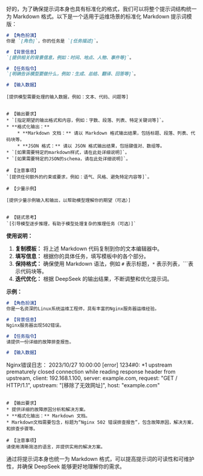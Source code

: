 好的，为了确保提示词本身也具有标准化的格式，我们可以将整个提示词结构统一为 Markdown 格式。以下是一个适用于运维场景的标准化 Markdown 提示词模版：

```markdown
# 【角色扮演】
你是 `[角色]`，你的任务是 `[任务描述]`。

# 【背景信息】
`[提供相关的背景信息，例如：时间、地点、人物、事件等]`。

# 【任务指令】
`[明确告诉模型要做什么，例如：生成、总结、翻译、回答等]`。

# 【输入数据】
```

`[提供模型需要处理的输入数据，例如：文本、代码、问题等]`

```

# 【输出要求】
* `[指定期望的输出格式和内容，例如：字数、段落、列表、特定关键词等]`。
* **格式化输出：**
    * **Markdown 文档：** 请以 Markdown 格式输出结果，包括标题、段落、列表、代码块等。
    * **JSON 格式：** 请以 JSON 格式输出结果，包括键值对、数组等。
* `[如果需要特定的markdown样式，请在此处详细说明]`。
* `[如果需要特定的JSON的schema，请在此处详细说明]`。

# 【注意事项】
`[提供任何额外的约束或要求，例如：语气、风格、避免特定内容等]`。

# 【少量示例】
```

`[提供少量示例输入和输出，以帮助模型理解你的期望（可选）]`

```

# 【链式思考】
`[引导模型逐步推理，有助于模型处理复杂的推理任务（可选）]`
```

**使用说明：**

1. **复制模板：** 将上述 Markdown 代码复制到你的文本编辑器中。
2. **填写信息：** 根据你的具体任务，填写模板中的各个部分。
3. **保持格式：** 确保使用 Markdown 语法，例如 `#` 表示标题，`*` 表示列表，\`\`\`表示代码块等。
4. **迭代优化：** 根据 DeepSeek 的输出结果，不断调整和优化提示词。

**示例：**

```markdown
# 【角色扮演】
你是一名资深的Linux系统运维工程师，具有丰富的Nginx服务器运维经验。

# 【背景信息】
Nginx服务器出现502错误。

# 【任务指令】
请提供一份详细的故障排查报告。

# 【输入数据】
```

Nginx错误日志：
2023/10/27 10:00:00 [error] 1234#0: *1 upstream prematurely closed connection while reading response header from upstream, client: 192.168.1.100, server: example.com, request: "GET / HTTP/1.1", upstream: "[移除了无效网址]", host: "example.com"

```

# 【输出要求】
* 提供详细的故障原因分析和解决方案。
* **格式化输出：** Markdown 文档。
* Markdown文档需要包含，标题为“Nginx 502 错误排查报告”，包含故障原因，解决方案，和排查步骤等。

# 【注意事项】
请使用清晰简洁的语言，并提供实用的解决方案。
```

通过将提示词本身也统一为 Markdown 格式，可以提高提示词的可读性和可维护性，并确保 DeepSeek 能够更好地理解你的需求。
